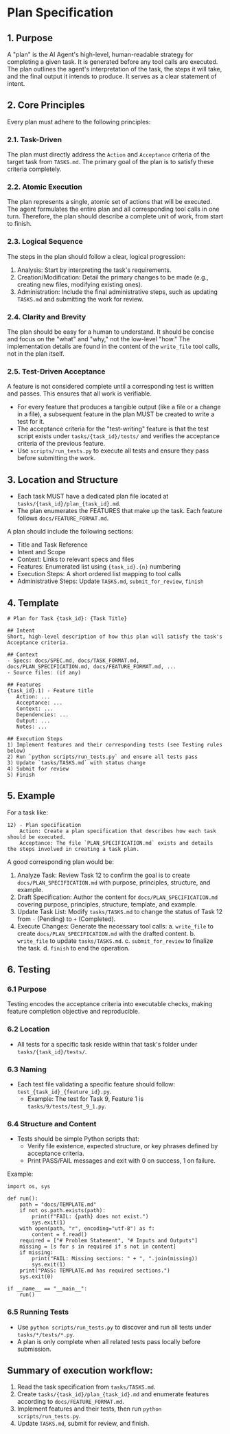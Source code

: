 # Plan Specification

## 1. Purpose
A "plan" is the AI Agent's high-level, human-readable strategy for completing a given task. It is generated before any tool calls are executed. The plan outlines the agent's interpretation of the task, the steps it will take, and the final output it intends to produce. It serves as a clear statement of intent.

## 2. Core Principles
Every plan must adhere to the following principles:

### 2.1. Task-Driven
The plan must directly address the `Action` and `Acceptance` criteria of the target task from `TASKS.md`. The primary goal of the plan is to satisfy these criteria completely.

### 2.2. Atomic Execution
The plan represents a single, atomic set of actions that will be executed. The agent formulates the entire plan and all corresponding tool calls in one turn. Therefore, the plan should describe a complete unit of work, from start to finish.

### 2.3. Logical Sequence
The steps in the plan should follow a clear, logical progression:
1. Analysis: Start by interpreting the task's requirements.
2. Creation/Modification: Detail the primary changes to be made (e.g., creating new files, modifying existing ones).
3. Administration: Include the final administrative steps, such as updating `TASKS.md` and submitting the work for review.

### 2.4. Clarity and Brevity
The plan should be easy for a human to understand. It should be concise and focus on the "what" and "why," not the low-level "how." The implementation details are found in the content of the `write_file` tool calls, not in the plan itself.

### 2.5. Test-Driven Acceptance
A feature is not considered complete until a corresponding test is written and passes. This ensures that all work is verifiable.
- For every feature that produces a tangible output (like a file or a change in a file), a subsequent feature in the plan MUST be created to write a test for it.
- The acceptance criteria for the "test-writing" feature is that the test script exists under `tasks/{task_id}/tests/` and verifies the acceptance criteria of the previous feature.
- Use `scripts/run_tests.py` to execute all tests and ensure they pass before submitting the work.

## 3. Location and Structure
- Each task MUST have a dedicated plan file located at `tasks/{task_id}/plan_{task_id}.md`.
- The plan enumerates the FEATURES that make up the task. Each feature follows `docs/FEATURE_FORMAT.md`.

A plan should include the following sections:
- Title and Task Reference
- Intent and Scope
- Context: Links to relevant specs and files
- Features: Enumerated list using `{task_id}.{n}` numbering
- Execution Steps: A short ordered list mapping to tool calls
- Administrative Steps: Update `TASKS.md`, `submit_for_review`, `finish`

## 4. Template

```
# Plan for Task {task_id}: {Task Title}

## Intent
Short, high-level description of how this plan will satisfy the task's Acceptance criteria.

## Context
- Specs: docs/SPEC.md, docs/TASK_FORMAT.md, docs/PLAN_SPECIFICATION.md, docs/FEATURE_FORMAT.md, ...
- Source files: (if any)

## Features
{task_id}.1) - Feature title
   Action: ...
   Acceptance: ...
   Context: ...
   Dependencies: ...
   Output: ...
   Notes: ...

## Execution Steps
1) Implement features and their corresponding tests (see Testing rules below)
2) Run `python scripts/run_tests.py` and ensure all tests pass
3) Update `tasks/TASKS.md` with status change
4) Submit for review
5) Finish
```

## 5. Example

For a task like:
```
12) - Plan specification
    Action: Create a plan specification that describes how each task should be executed.
    Acceptance: The file `PLAN_SPECIFICATION.md` exists and details the steps involved in creating a task plan.
```

A good corresponding plan would be:

1. Analyze Task: Review Task 12 to confirm the goal is to create `docs/PLAN_SPECIFICATION.md` with purpose, principles, structure, and example.
2. Draft Specification: Author the content for `docs/PLAN_SPECIFICATION.md` covering purpose, principles, structure, template, and example.
3. Update Task List: Modify `tasks/TASKS.md` to change the status of Task 12 from `-` (Pending) to `+` (Completed).
4. Execute Changes: Generate the necessary tool calls:
   a. `write_file` to create `docs/PLAN_SPECIFICATION.md` with the drafted content.
   b. `write_file` to update `tasks/TASKS.md`.
   c. `submit_for_review` to finalize the task.
   d. `finish` to end the operation.

## 6. Testing

### 6.1 Purpose
Testing encodes the acceptance criteria into executable checks, making feature completion objective and reproducible.

### 6.2 Location
- All tests for a specific task reside within that task's folder under `tasks/{task_id}/tests/`.

### 6.3 Naming
- Each test file validating a specific feature should follow: `test_{task_id}_{feature_id}.py`.
  - Example: The test for Task 9, Feature 1 is `tasks/9/tests/test_9_1.py`.

### 6.4 Structure and Content
- Tests should be simple Python scripts that:
  - Verify file existence, expected structure, or key phrases defined by acceptance criteria.
  - Print PASS/FAIL messages and exit with 0 on success, 1 on failure.

Example:
```
import os, sys

def run():
    path = "docs/TEMPLATE.md"
    if not os.path.exists(path):
        print(f"FAIL: {path} does not exist.")
        sys.exit(1)
    with open(path, "r", encoding="utf-8") as f:
        content = f.read()
    required = ["# Problem Statement", "# Inputs and Outputs"]
    missing = [s for s in required if s not in content]
    if missing:
        print("FAIL: Missing sections: " + ", ".join(missing))
        sys.exit(1)
    print("PASS: TEMPLATE.md has required sections.")
    sys.exit(0)

if __name__ == "__main__":
    run()
```

### 6.5 Running Tests
- Use `python scripts/run_tests.py` to discover and run all tests under `tasks/*/tests/*.py`.
- A plan is only complete when all related tests pass locally before submission.

## Summary of execution workflow:

1. Read the task specification from `tasks/TASKS.md`.
2. Create `tasks/{task_id}/plan_{task_id}.md` and enumerate features according to `docs/FEATURE_FORMAT.md`.
3. Implement features and their tests, then run `python scripts/run_tests.py`.
4. Update `TASKS.md`, submit for review, and finish.
